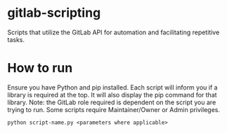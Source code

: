 # gitlab-scripting

Scripts that utilize the GitLab API for automation and facilitating repetitive tasks.

# How to run

Ensure you have Python and pip installed. Each script will inform you if a library is required at the top. It will also display the pip command for that library.
Note: the GitLab role required is dependent on the script you are trying to run. Some scripts require Maintainer/Owner or Admin privileges.

`python script-name.py <parameters where applicable>`
